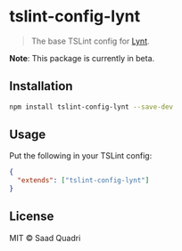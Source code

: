 # tslint-config-lynt

> The base TSLint config for [Lynt](https://github.com/saadq/lynt).

**Note**: This package is currently in beta.

## Installation

```bash
npm install tslint-config-lynt --save-dev
```

## Usage

Put the following in your TSLint config:

```json
{
  "extends": ["tslint-config-lynt"]
}
```

## License
MIT &copy; Saad Quadri
